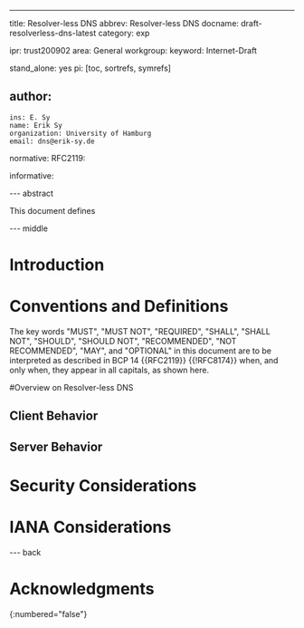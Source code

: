 ---
title: Resolver-less DNS
abbrev: Resolver-less DNS
docname: draft-resolverless-dns-latest
category: exp

ipr: trust200902
area: General
workgroup: 
keyword: Internet-Draft

stand_alone: yes
pi: [toc, sortrefs, symrefs]

author:
 -
    ins: E. Sy
    name: Erik Sy
    organization: University of Hamburg
    email: dns@erik-sy.de

normative:
  RFC2119:

informative:

--- abstract

This document defines 

--- middle

# Introduction


# Conventions and Definitions

The key words "MUST", "MUST NOT", "REQUIRED", "SHALL", "SHALL NOT", "SHOULD",
"SHOULD NOT", "RECOMMENDED", "NOT RECOMMENDED", "MAY", and "OPTIONAL" in this
document are to be interpreted as described in BCP 14 {{RFC2119}} {{!RFC8174}}
when, and only when, they appear in all capitals, as shown here.


#Overview on Resolver-less DNS



## Client Behavior


## Server Behavior


# Security Considerations

# IANA Considerations

--- back

# Acknowledgments
{:numbered="false"}
